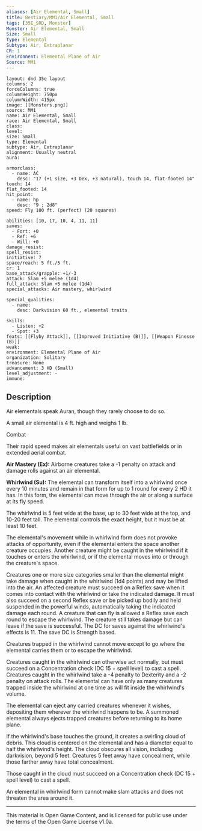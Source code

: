 ```yaml
---
aliases: [Air Elemental, Small]
title: Bestiary/MM1/Air Elemental, Small
tags: [35E_SRD, Monster]
Monster: Air Elemental, Small
Size: Small
Type: Elemental
Subtype: Air, Extraplanar
CR: 1
Environnent: Elemental Plane of Air
Source: MM1
---
```


```statblock
layout: dnd 35e layout
columns: 2
forceColumns: true
columnHeight: 750px
columnWidth: 415px
image: [[Monsters.png]]
source: MM1
name: Air Elemental, Small
race: Air Elemental, Small
class: 
level: 
size: Small
type: Elemental
subtype: Air, Extraplanar
alignment: Usually neutral
aura: 

armorclass:
  - name: AC
    desc: "17 (+1 size, +3 Dex, +3 natural), touch 14, flat-footed 14"
touch: 14
flat_footed: 14
hit_point:
  - name: hp
    desc: "9 ; 2d8"
speed: Fly 100 ft. (perfect) (20 squares)

abilities: [10, 17, 10, 4, 11, 11]
saves:
  - Fort: +0
  - Ref: +6
  - Will: +0
damage_resist: 
spell_resist: 
initiative: 7
space/reach: 5 ft./5 ft.
cr: 1
base_attack/grapple: +1/-3
attack: Slam +5 melee (1d4)
full_attack: Slam +5 melee (1d4)
special_attacks: Air mastery, whirlwind

special_qualities:
  - name: 
    desc: Darkvision 60 ft., elemental traits

skills:
  - Listen: +2
  - Spot: +3
feats: [[Flyby Attack]], [[Improved Initiative (B)]], [[Weapon Finesse (B)]]
weak: 
environment: Elemental Plane of Air
organization: Solitary
treasure: None
advancement: 3 HD (Small)
level_adjustment: -
immune: 
```

## Description

<p>Air elementals speak Auran, though they rarely choose to do so. </p>
<p>A small air elemental is 4 ft. high and weighs 1 lb.</p>
<p>Combat</p>
<p>Their rapid speed makes air elementals useful on vast battlefields or in extended aerial combat.</p>
<p>
            <b>Air Mastery (Ex):</b> Airborne creatures take a -1 penalty on attack and damage rolls against an air elemental.</p>
<p>
            <b>Whirlwind (Su):</b> The elemental can transform itself into a whirlwind once every 10 minutes and remain in that form for up to 1 round for every 2 HD it has. In this form, the elemental can move through the air or along a surface at its fly speed.</p>
<p>The whirlwind is 5 feet wide at the base, up to 30 feet wide at the top, and 10-20 feet tall. The elemental controls the exact height, but it must be at least 10 feet.</p>
<p>The elemental's movement while in whirlwind form does not provoke attacks of opportunity, even if the elemental enters the space another creature occupies. Another creature might be caught in the whirlwind if it touches or enters the whirlwind, or if the elemental moves into or through the creature's space.</p>
<p>Creatures one or more size categories smaller than the elemental might take damage when caught in the whirlwind (1d4 points) and may be lifted into the air. An affected creature must succeed on a Reflex save when it comes into contact with the whirlwind or take the indicated damage. It must also succeed on a second Reflex save or be picked up bodily and held suspended in the powerful winds, automatically taking the indicated damage each round. A creature that can fly is allowed a Reflex save each round to escape the whirlwind. The creature still takes damage but can leave if the save is successful. The DC for saves against the whirlwind's effects is 11. The save DC is Strength based.</p>
<p>Creatures trapped in the whirlwind cannot move except to go where the elemental carries them or to escape the whirlwind.</p>
<p>Creatures caught in the whirlwind can otherwise act normally, but must succeed on a Concentration check (DC 15 + spell level) to cast a spell. Creatures caught in the whirlwind take a -4 penalty to Dexterity and a -2 penalty on attack rolls. The elemental can have only as many creatures trapped inside the whirlwind at one time as will fit inside the whirlwind's volume.</p>
<p>The elemental can eject any carried creatures whenever it wishes, depositing them wherever the whirlwind happens to be. A summoned elemental always ejects trapped creatures before returning to its home plane.</p>
<p>If the whirlwind's base touches the ground, it creates a swirling cloud of debris. This cloud is centered on the elemental and has a diameter equal to half the whirlwind's height. The cloud obscures all vision, including darkvision, beyond 5 feet. Creatures 5 feet away have concealment, while those farther away have total concealment.</p>
<p>Those caught in the cloud must succeed on a Concentration check (DC 15 + spell level) to cast a spell.</p>
<p>An elemental in whirlwind form cannot make slam attacks and does not threaten the area around it.</p>

---

This material is Open Game Content, and is licensed for public use under
the terms of the Open Game License v1.0a.
